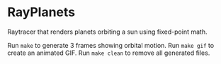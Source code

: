 # RayPlanets

Raytracer that renders planets orbiting a sun using fixed-point math.

Run `make` to generate 3 frames showing orbital motion.
Run `make gif` to create an animated GIF.
Run `make clean` to remove all generated files.
